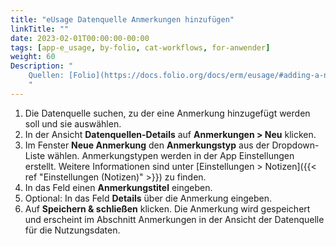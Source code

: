 ```yaml
---
title: "eUsage Datenquelle Anmerkungen hinzufügen"
linkTitle: ""
date: 2023-02-01T00:00:00-00:00
tags: [app-e_usage, by-folio, cat-workflows, for-anwender]
weight: 60
Description: "
    Quellen: [Folio](https://docs.folio.org/docs/erm/eusage/#adding-a-note-to-a-usage-data-provider) & [GBV](https://info.gbv.de/pages/viewpage.action?pageId=847904784)
    "
---
```


1.  Die Datenquelle suchen, zu der eine Anmerkung hinzugefügt werden soll und sie auswählen.
2.  In der Ansicht **Datenquellen-Details** auf **Anmerkungen > Neu** klicken.
3.  Im Fenster **Neue Anmerkung** den **Anmerkungstyp** aus der Dropdown-Liste wählen. Anmerkungstypen werden in der App Einstellungen erstellt. Weitere Informationen sind unter [Einstellungen > Notizen]({{< ref "Einstellungen (Notizen)" >}}) zu finden.
4.  In das Feld einen **Anmerkungstitel** eingeben.
5.  Optional: In das Feld **Details** über die Anmerkung eingeben.
6.  Auf **Speichern & schließen** klicken. Die Anmerkung wird gespeichert und erscheint im Abschnitt Anmerkungen in der Ansicht der Datenquelle für die Nutzungsdaten.
